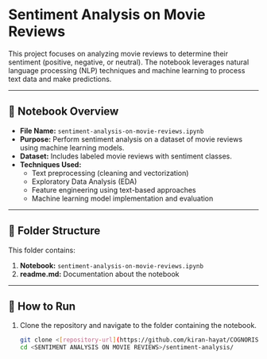 # Sentiment Analysis on Movie Reviews

This project focuses on analyzing movie reviews to determine their sentiment (positive, negative, or neutral). The notebook leverages natural language processing (NLP) techniques and machine learning to process text data and make predictions.

---

## 📝 Notebook Overview

- **File Name:** `sentiment-analysis-on-movie-reviews.ipynb`
- **Purpose:** Perform sentiment analysis on a dataset of movie reviews using machine learning models.
- **Dataset:** Includes labeled movie reviews with sentiment classes.
- **Techniques Used:**
  - Text preprocessing (cleaning and vectorization)
  - Exploratory Data Analysis (EDA)
  - Feature engineering using text-based approaches
  - Machine learning model implementation and evaluation

---

## 📁 Folder Structure

This folder contains:
1. **Notebook:** `sentiment-analysis-on-movie-reviews.ipynb` 
2. **readme.md:** Documentation about the notebook 

---

## 🚀 How to Run

1. Clone the repository and navigate to the folder containing the notebook.
   ```bash
   git clone <[repository-url](https://github.com/kiran-hayat/COGNORISE-INFOTECH_)>
   cd <SENTIMENT ANALYSIS ON MOVIE REVIEWS>/sentiment-analysis/
